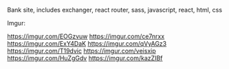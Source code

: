 Bank site, includes exchanger, react router, sass, javascript, react, html, css

Imgur: 

https://imgur.com/EOGzvuw
https://imgur.com/ce7nrxx
https://imgur.com/ExY4DaK
https://imgur.com/qVyAGz3
https://imgur.com/T19dvic
https://imgur.com/veisxip
https://imgur.com/HuZgGdv
https://imgur.com/kazZIBf

